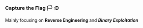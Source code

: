 ### Capture the Flag 🏳️ :D

Mainly focusing on **Reverse Engineering** and _**Binary Exploitation**_
